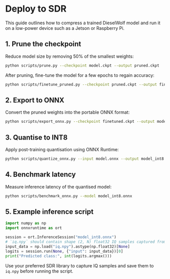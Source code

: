 # Deploy to SDR

This guide outlines how to compress a trained DieselWolf model and run it on a low-power device such as a Jetson or Raspberry Pi.

## 1. Prune the checkpoint

Reduce model size by removing 50% of the smallest weights:

```bash
python scripts/prune.py --checkpoint model.ckpt --output pruned.ckpt
```

After pruning, fine-tune the model for a few epochs to regain accuracy:

```bash
python scripts/finetune_pruned.py --checkpoint pruned.ckpt --output finetuned.ckpt
```

## 2. Export to ONNX

Convert the pruned weights into the portable ONNX format:

```bash
python scripts/export_onnx.py --checkpoint finetuned.ckpt --output model.onnx
```

## 3. Quantise to INT8

Apply post-training quantisation using ONNX Runtime:

```bash
python scripts/quantize_onnx.py --input model.onnx --output model_int8.onnx
```

## 4. Benchmark latency

Measure inference latency of the quantised model:

```bash
python scripts/benchmark_onnx.py --model model_int8.onnx
```

## 5. Example inference script

```python
import numpy as np
import onnxruntime as ort

session = ort.InferenceSession("model_int8.onnx")
# `iq.npy` should contain shape (2, N) float32 IQ samples captured from the SDR
input_data = np.load("iq.npy").astype(np.float32)[None]
logits = session.run(None, {"input": input_data})[0]
print("Predicted class:", int(logits.argmax()))
```

Use your preferred SDR library to capture IQ samples and save them to `iq.npy` before running the script.
